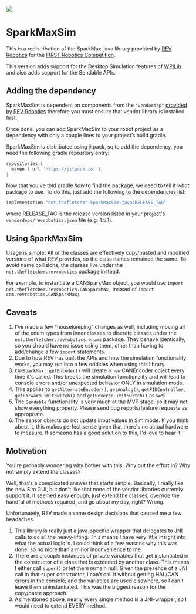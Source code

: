 [![](https://jitpack.io/v/net.thefletcher/SparkMaxSim.svg)](https://jitpack.io/#net.thefletcher/SparkMaxSim)

# SparkMaxSim

This is a redistribution of the SparkMax-java library provided by [REV Robotics](https://revrobotics.com) for the [FIRST Robotics Competition](https://firstinspires.org/robotics/frc).

This version adds support for the Desktop Simulation features of [WPILib](https://wpilib.org) and also adds support for the Sendable APIs.

## Adding the dependency

SparkMaxSim is dependent on components from the `"vendordep"` [provided by REV Robotics](http://www.revrobotics.com/sparkmax-software/#java-api) therefore you must ensure that vendor library is installed first.

Once done, you can add SparkMaxSim to your robot project as a dependency with only a couple lines to your project’s build.gradle.

SparkMaxSim is distributed using jitpack, so to add the dependency, you need the following gradle repository entry:

```gradle
repositories {
  maven { url 'https://jitpack.io' }
}
```

Now that you've told gradle *how* to find the package, we need to tell it *what* package to use.  To do this, just add the following to the dependencies list:

```gradle
implementation "net.thefletcher:SparkMaxSim-java:RELEASE_TAG"
```
where RELEASE_TAG is the release version listed in your project's `vendordeps/revrobotics.json` file (e.g. 1.5.1).

## Using SparkMaxSim

Usage is simple.  All of the classes are effectively copy/pasted and modified versions of what REV provides, so the class names remained the same.  To avoid name collisions, the classes live under the `net.thefletcher.revrobotics` package instead.

For example, to instantiate a CANSparkMax object, you would use `import net.thefletcher.revrobotics.CANSparkMax;` instead of `import com.revrobotics.CANSparkMax;`

## Caveats

1. I've made a few "housekeeping" changes as well, including moving all of the enum types from inner classes to discrete classes under the `net.thefletcher.revrobotics.enums` package.  They behave identically, so you should have no issue using them, other than having to add/change a few `import` statements.
1. Due to how REV has built the APIs and how the simulation functionality works, you may run into a few oddities when using this library.
  1. `CANSparkMax::getEncoder()` will create a `new` CANEncoder object every time it's called.  This breaks the simulation functionality and will lead to console errors and/or unexpected behavior ONLY in simulation mode.
  1. This applies to `getAlternateEncoder()`, `getAnalog()`, `getPIDController`, `getForwardLimitSwitch()` and `getReverseLimitSwitch()` as well
1. The `Sendable` functionality is very much at the [MVP](https://en.wikipedia.org/wiki/Minimum_viable_product) stage, so it may not show everything properly.  Please send bug reports/feature requests as appropriate.
1. The sensor objects do not update input values in Sim mode.  If you think about it, this makes perfect sense given that there's no actual hardware to measure.  If someone has a good solution to this, I'd love to hear it.

## Motivation

You're probably wondering why bother with this. Why put the effort in? Why not simply extend the classes?

Well, that's a complicated answer that starts simple.  Basically, I really like the new Sim GUI, but don't like that none of the vendor libraries currently support it.  It seemed easy enough, just extend the classes, override the handful of methods required, and go about my day, right? Wrong.

Unfortunately, REV made a some design decisions that caused me a few headaches.
1. This library is really just a java-specific wrapper that delegates to JNI calls to do all the heavy-lifting.  This means I have very little insight into what the actual logic is.  I could think of a few reasons why this was done, so no more than a minor inconvenience to me.
1. There are a couple instances of private variables that get instantiated in the constructor of a class that is extended by another class.  This means I either call `super()` or let them remain null.  Given the presence of a JNI call in that super constructor, I can't call it without getting HAL/CAN errors in the console; and the variables are used elsewhere, so I can't leave them uninstantiated.  This was the biggest reason for the copy/paste approach.
1. As mentioned above, nearly every single method is a JNI-wrapper, so I would need to extend EVERY method.
